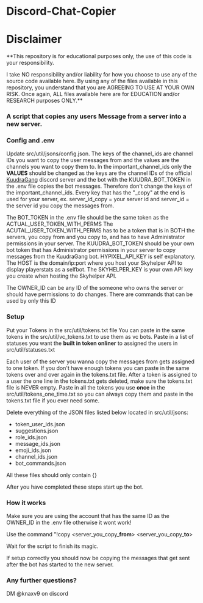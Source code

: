 # Discord-Chat-Copier

# Disclaimer
**This repository is for educational purposes only, the use of this code is your responsibility.

I take NO responsibility and/or liability for how you choose to use any of the source code available here. By using any of the files available in this repository, you understand that you are AGREEING TO USE AT YOUR OWN RISK. Once again, ALL files available here are for EDUCATION and/or RESEARCH purposes ONLY.**

### A script that copies any users Message from a server into a new server. 

### Config and .env

Update src/util/jsons/config.json. The keys of the channel_ids are channel IDs you want to copy the user messages from and the values are the channels you want to copy them to.
In the important_channel_ids only the **VALUES** should be changed as the keys are the channel IDs of the official [KuudraGang](https://discord.gg/kuudra) discord server and the bot with the KUUDRA_BOT_TOKEN in the .env file copies the bot messages. Therefore don't change the keys of the important_channel_ids. 
Every key that has the "_copy" at the end is used for your server, ex. server_id_copy = your server id and server_id = the server id you copy the messages from.

The BOT_TOKEN in the .env file should be the same token as the ACTUAL_USER_TOKEN_WITH_PERMS
The ACUTAL_USER_TOKEN_WITH_PERMS has to be a token that is in BOTH the servers, you copy from and you copy to, and has to have Administrator permissions in your server. 
The KUUDRA_BOT_TOKEN should be your own bot token that has Administrator permissions in your server to copy messages from the KuudraGang bot.
HYPIXEL_API_KEY is self explanatory.
The HOST is the domain/ip:port where you host your Skyhelper API to display playerstats as a selfbot.
The SKYHELPER_KEY is your own API key you create when hosting the Skyhelper API.

The OWNER_ID can be any ID of the someone who owns the server or should have permissions to do changes. There are commands that can be used by only this ID 

### Setup

Put your Tokens in the src/util/tokens.txt file
You can paste in the same tokens in the src/util/vc_tokens.txt to use them as vc bots.
Paste in a list of statuses you want the **built in token onliner** to assigned the users in src/util/statuses.txt 

Each user of the server you wanna copy the messages from gets assigned to one token. If you don't have enough tokens you can paste in the same tokens over and over again in the tokens.txt file. 
After a token is assigned to a user the one line in the tokens.txt gets deleted, make sure the tokens.txt file is NEVER empty. Paste in all the tokens you use **once** in the src/util/tokens_one_time.txt so you can always copy them and paste in the tokens.txt file if you ever need some. 

Delete everything of the JSON files listed below located in src/util/jsons:
- token_user_ids.json
- suggestions.json
- role_ids.json
- message_ids.json
- emoji_ids.json
- channel_ids.json
- bot_commands.json

All these files should only contain {} 

After you have completed these steps start up the bot.

### How it works

Make sure you are using the account that has the same ID as the OWNER_ID in the .env file otherwise it wont work!

Use the command "!copy <server_you_copy_**from**> <server_you_copy_**to**>

Wait for the script to finish its magic. 


If setup correctly you should now be copying the messages that get sent after the bot has started to the new server. 

### Any further questions?
DM @knaxv9 on discord


